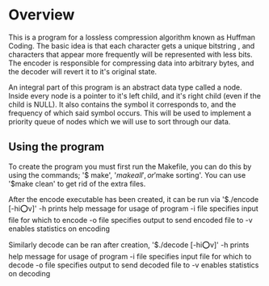 # Overview

This is a program for a lossless compression algorithm known as Huffman Coding. The basic
idea is that each character gets a unique bitstring , and characters  that appear more 
frequently will be represented with less bits. The encoder is responsible for compressing
data into arbitrary bytes, and the decoder will revert it to it's original state.

An integral part of this program is an abstract data type called a node. Inside every 
node is a pointer to it's left child, and it's right child (even if the child is NULL). 
It also contains the symbol it corresponds to, and the frequency of which said symbol 
occurs. This will be used to implement a priority queue of nodes which we will use to 
sort through our data.


## Using the program

To create the program you must first run the Makefile, you can do this by using the
commands; '$ make', '$make all', or '$make sorting'. You can use '$make clean' to 
get rid of the extra files.

After the encode executable has been created, it can be run via '$./encode [-hi:o:v]'
-h			prints help message for usage of program
-i	file	specifies input file for which to encode
-o	file	specifies output to send encoded file to
-v			enables statistics on encoding

Similarly decode can be ran after creation, '$./decode [-hi:o:v]'
-h			prints help message for usage of program
-i	file	specifies input file for which to decode
-o	file	specifies output to send decoded file to
-v			enables statistics on decoding
